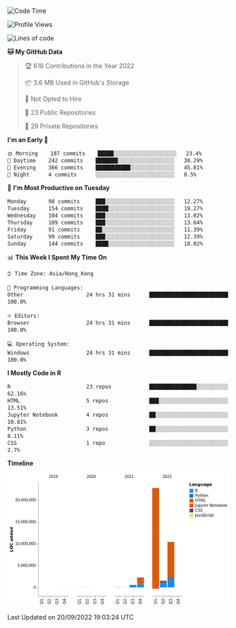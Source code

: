 

<!--**wt12318/wt12318** is a ✨ _special_ ✨ repository because its `README.md` (this file) appears on your GitHub profile.-->

<!--START_SECTION:waka-->
![Code Time](http://img.shields.io/badge/Code%20Time-552%20hrs%2010%20mins-blue)

![Profile Views](http://img.shields.io/badge/Profile%20Views-0-blue)

![Lines of code](https://img.shields.io/badge/From%20Hello%20World%20I%27ve%20Written-37%20Million%20lines%20of%20code-blue)

**🐱 My GitHub Data** 

> 🏆 618 Contributions in the Year 2022
 > 
> 📦 3.6 MB Used in GitHub's Storage 
 > 
> 🚫 Not Opted to Hire
 > 
> 📜 23 Public Repositories 
 > 
> 🔑 29 Private Repositories  
 > 
**I'm an Early 🐤** 

```text
🌞 Morning    187 commits    █████░░░░░░░░░░░░░░░░░░░░   23.4% 
🌆 Daytime    242 commits    ███████░░░░░░░░░░░░░░░░░░   30.29% 
🌃 Evening    366 commits    ███████████░░░░░░░░░░░░░░   45.81% 
🌙 Night      4 commits      ░░░░░░░░░░░░░░░░░░░░░░░░░   0.5%

```
📅 **I'm Most Productive on Tuesday** 

```text
Monday       98 commits     ███░░░░░░░░░░░░░░░░░░░░░░   12.27% 
Tuesday      154 commits    ████░░░░░░░░░░░░░░░░░░░░░   19.27% 
Wednesday    104 commits    ███░░░░░░░░░░░░░░░░░░░░░░   13.02% 
Thursday     109 commits    ███░░░░░░░░░░░░░░░░░░░░░░   13.64% 
Friday       91 commits     ██░░░░░░░░░░░░░░░░░░░░░░░   11.39% 
Saturday     99 commits     ███░░░░░░░░░░░░░░░░░░░░░░   12.39% 
Sunday       144 commits    ████░░░░░░░░░░░░░░░░░░░░░   18.02%

```


📊 **This Week I Spent My Time On** 

```text
⌚︎ Time Zone: Asia/Hong_Kong

💬 Programming Languages: 
Other                    24 hrs 31 mins      █████████████████████████   100.0%

🔥 Editors: 
Browser                  24 hrs 31 mins      █████████████████████████   100.0%

💻 Operating System: 
Windows                  24 hrs 31 mins      █████████████████████████   100.0%

```

**I Mostly Code in R** 

```text
R                        23 repos            ███████████████░░░░░░░░░░   62.16% 
HTML                     5 repos             ███░░░░░░░░░░░░░░░░░░░░░░   13.51% 
Jupyter Notebook         4 repos             ██░░░░░░░░░░░░░░░░░░░░░░░   10.81% 
Python                   3 repos             ██░░░░░░░░░░░░░░░░░░░░░░░   8.11% 
CSS                      1 repo              ░░░░░░░░░░░░░░░░░░░░░░░░░   2.7%

```


**Timeline**

![Chart not found](https://raw.githubusercontent.com/wt12318/wt12318/main/charts/bar_graph.png) 


 Last Updated on 20/09/2022 19:03:24 UTC
<!--END_SECTION:waka-->


